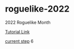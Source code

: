 # roguelike-2022
2022 Roguelike Month


[Tutorial Link](https://rogueliketutorials.com/tutorials/tcod/v2/part-0/)

[current step](https://rogueliketutorials.com/tutorials/tcod/v2/part-6/) 6